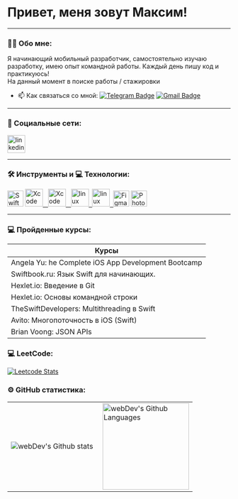 # Привет, меня зовут Максим!

---

### :man_technologist: Обо мне:

Я начинающий мобильный разработчик, самостоятельно изучаю разработку, имею опыт командной работы. Каждый день пишу код и практикуюсь!  
На данный момент в поиске работы / стажировки

- :mailbox: Как связаться со мной: [![Telegram Badge](https://img.shields.io/badge/-maximSamodurov-blue?style=flat&logo=Telegram&logoColor=white)](https://t.me/forcy_prod) [![Gmail Badge](https://img.shields.io/badge/-Gmail-red?style=flat&logo=Gmail&logoColor=white)](mailto:trueforce.go@gmail.com)

---

### 🤝 Социальные сети:

  <div id="badges">
    <a href="https://www.linkedin.com/in/maxim-samodurov-567bb925b/" target="_blank">
      <img src="https://cdn-icons-png.flaticon.com/512/2504/2504799.png" width="40" height="40" alt="linkedin" />
    </a>
    <!-- <a href="https://t.me/tehnomaniak07" target="_blank">
      <img src="https://cdn-icons-png.flaticon.com/512/2111/2111646.png" width="40" height="40" alt="telegram group" />
    </a>
    <a href="https://www.youtube.com/channel/UCbORpXVw1JNc0JYFSUqLWXA" target="_blank">
      <img src="https://cdn-icons-png.flaticon.com/512/3670/3670147.png" width="40" height="40" alt="Youtube"/>
    </a> -->
    <!-- <a href="https://dzen.ru/tehnomaniak" target="_blank">
      <img src="https://upload.wikimedia.org/wikipedia/commons/thumb/a/ab/Yandex_Zen_logo_icon.svg/1024px-Yandex_Zen_logo_icon.svg.png" width="40" height="40" alt="Zen Badge"/>
    </a> -->
  </div>

---

### 🛠 Инструменты и 💻 Технологии:

<p align="left"> <a href="https://developer.apple.com/swift/" target="_blank" rel="noreferrer"><img src="https://raw.githubusercontent.com/danielcranney/readme-generator/main/public/icons/skills/swift-colored.svg" width="36" height="36" alt="Swift" /></a> <a href="https://www.figma.com/" target="_blank" rel="noreferrer">
  <img src="https://camo.githubusercontent.com/198d60235bc46de24b7fc85912b75bf06f406d277e5ce28607f11a6ec7a7059d/68747470733a2f2f646576656c6f7065722e6170706c652e636f6d2f6173736574732f656c656d656e74732f69636f6e732f73646b2d31362f73646b2d31362d313238783132385f32782e706e67" title="Xcode" alt="Xcode" width="40" height="40" /> &nbsp;
  <img src="https://cdn.jsdelivr.net/gh/devicons/devicon/icons/xcode/xcode-plain.svg" title="Xcode" alt="Xcode" width="40" height="40" /> &nbsp;
  <img src="https://cdn.jsdelivr.net/gh/devicons/devicon/icons/firebase/firebase-plain-wordmark.svg" title="linux" alt="linux" width="40" height="40"/>&nbsp;
  <img src="https://cdn.jsdelivr.net/gh/devicons/devicon/icons/sourcetree/sourcetree-original-wordmark.svg" title="linux" alt="linux" width="40" height="40"/>&nbsp;
  <img src="https://raw.githubusercontent.com/danielcranney/readme-generator/main/public/icons/skills/figma-colored.svg" width="36" height="36" alt="Figma" /></a> <a href="https://www.adobe.com/uk/products/photoshop.html" target="_blank" rel="noreferrer"><img src="https://raw.githubusercontent.com/danielcranney/readme-generator/main/public/icons/skills/photoshop-colored.svg" width="36" height="36" alt="Photoshop" /></a> 
</p>

---

### 💻 Пройденные курсы:

| Курсы                                                           |
| ----------------------------------------------------------------|
| Angela Yu: he Complete iOS App Development Bootcamp             |
| Swiftbook.ru: Язык Swift для начинающих.                        |
| Hexlet.io: Введение в Git                                       |
| Hexlet.io: Основы командной строки                              |
| TheSwiftDevelopers: Multithreading в Swift                      |
| Avito: Многопоточность в iOS (Swift)                            |
| Brian Voong: JSON APIs                                          |

### 💻 LeetCode:

[![Leetcode Stats](https://leetcard.jacoblin.cool/MaximSamodurov)](https://leetcode.com/Maxm2222)

### ⚙️ GitHub статистика:

<table>
  <tr>
    <td>
      <img align="left" src="http://github-readme-streak-stats.herokuapp.com?user=MaximSamodurov&theme=dark&background=000000" alt="webDev's Github stats" />
    </td>
    <td>
      <img height="195px" align="right" alt="webDev's Github Languages" src="https://github-readme-stats-sigma-five.vercel.app/api/top-langs/?username=MaximSamodurov&layout=compact&theme=vision-friendly-dark" />
    </td>
  </tr>
</table>

